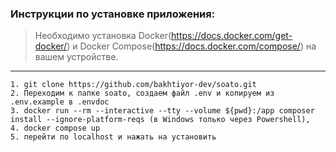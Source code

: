 ### Инструкции по установке приложения:

> Необходимо установка Docker(https://docs.docker.com/get-docker/) и Docker Compose(https://docs.docker.com/compose/) на вашем устройстве.
---

```
1. git clone https://github.com/bakhtiyor-dev/soato.git
2. Переходим к папке soato, создаем файл .env и копируем из .env.example в .envdoc
3. docker run --rm --interactive --tty --volume ${pwd}:/app composer install --ignore-platform-reqs (в Windows только через Powershell),
4. docker compose up
5. перейти по localhost и нажать на установить
```